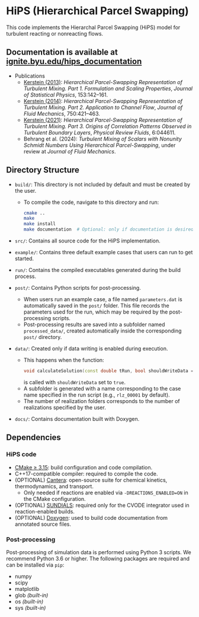 # HiPS (Hierarchical Parcel Swapping)

This code implements the Hierarchal Parcel Swapping (HiPS) model for turbulent reacting or nonreacting flows. 

## Documentation is available at [ignite.byu.edu/hips_documentation](https://ignite.byu.edu/hips_documentation)

* Publications
  * [Kerstein (2013)](https://link.springer.com/content/pdf/10.1007/s10955-013-0811-z): *Hierarchical Parcel-Swapping Representation of Turbulent Mixing. Part 1. Formulation and Scaling Properties*, *Journal of Statistical Physics*, 153:142–161.
  * [Kerstein (2014)](https://www.cambridge.org/core/journals/journal-of-fluid-mechanics/article/abs/hierarchical-parcelswapping-%20%20representation-of-turbulent-mixing-part-2-application-to-channel-flow/19D6D1CAC4D2FAFFC67A67925D7E527B): *Hierarchical Parcel-Swapping Representation of Turbulent Mixing. Part 2. Application to Channel Flow*, *Journal of Fluid Mechanics*, 750:421–463.
  * [Kerstein (2021)](https://journals.aps.org/prfluids/abstract/10.1103/PhysRevFluids.6.044611): *Hierarchical Parcel-Swapping Representation of Turbulent Mixing. Part 3. Origins of Correlation Patterns Observed in Turbulent Boundary Layers*, *Physical Review Fluids*, 6:044611.
  * Behrang et al. (2024): *Turbulent Mixing of Scalars with Nonunity Schmidt Numbers Using Hierarchical Parcel-Swapping*, under review at *Journal of Fluid Mechanics*.

## Directory Structure

* `build/`: This directory is not included by default and must be created by the user.
    * To compile the code, navigate to this directory and run:
      ```bash
      cmake ..
      make
      make install
      make documentation  # Optional: only if documentation is desired
      ```

* `src/`: Contains all source code for the HiPS implementation.

* `example/`: Contains three default example cases that users can run to get started.

* `run/`: Contains the compiled executables generated during the build process.

* `post/`: Contains Python scripts for post-processing.
    * When users run an example case, a file named `parameters.dat` is automatically saved in the `post/` folder. This file records the parameters used for the run, which may be required by the post-processing scripts.
    * Post-processing results are saved into a subfolder named `processed_data/`, created automatically inside the corresponding `post/` directory.

* `data/`: Created only if data writing is enabled during execution.
    * This happens when the function:
      ```cpp
      void calculateSolution(const double tRun, bool shouldWriteData = true);
      ```
      is called with `shouldWriteData` set to `true`.
    * A subfolder is generated with a name corresponding to the case name specified in the run script (e.g., `rlz_00001` by default).
    * The number of realization folders corresponds to the number of realizations specified by the user.

* `docs/`: Contains documentation built with Doxygen.


## Dependencies

### HiPS code
* [CMake ≥ 3.15](https://cmake.org): build configuration and code compilation.
* C++17-compatible compiler: required to compile the code.
* (OPTIONAL) [Cantera](http://cantera.org): open-source suite for chemical kinetics, thermodynamics, and transport.
  * Only needed if reactions are enabled via `-DREACTIONS_ENABLED=ON` in the CMake configuration.
* (OPTIONAL) [SUNDIALS](https://computing.llnl.gov/projects/sundials): required only for the CVODE integrator used in reaction-enabled builds.
* (OPTIONAL) [Doxygen](https://www.doxygen.nl/): used to build code documentation from annotated source files.

### Post-processing
Post-processing of simulation data is performed using Python 3 scripts. We recommend Python 3.6 or higher. The following packages are required and can be installed via `pip`:

* numpy
* scipy
* matplotlib
* glob *(built-in)*
* os *(built-in)*
* sys *(built-in)*

